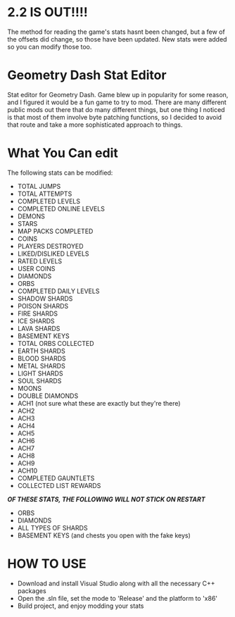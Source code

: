 # 2.2 IS OUT!!!!
The method for reading the game's stats hasnt been changed, but a few of the offsets did change, so those have been updated. New stats were added so you can modify those too.

# Geometry Dash Stat Editor
Stat editor for Geometry Dash. Game blew up in popularity for some reason, and I figured it would be a fun game to try to mod.
There are many different public mods out there that do many different things, but one thing I noticed is that most of them involve byte patching functions, so I decided to avoid that route and take a more sophisticated approach to things.

# What You Can edit
The following stats can be modified:
 - TOTAL JUMPS
 - TOTAL ATTEMPTS
 - COMPLETED LEVELS
 - COMPLETED ONLINE LEVELS
 - DEMONS
 - STARS
 - MAP PACKS COMPLETED
 - COINS
 - PLAYERS DESTROYED
 - LIKED/DISLIKED LEVELS
 - RATED LEVELS
 - USER COINS
 - DIAMONDS
 - ORBS
 - COMPLETED DAILY LEVELS
 - SHADOW SHARDS
 - POISON SHARDS
 - FIRE SHARDS
 - ICE SHARDS
 - LAVA SHARDS
 - BASEMENT KEYS
 - TOTAL ORBS COLLECTED
 - EARTH SHARDS
 - BLOOD SHARDS
 - METAL SHARDS
 - LIGHT SHARDS
 - SOUL SHARDS
 - MOONS
 - DOUBLE DIAMONDS
 - ACH1 (not sure what these are exactly but they're there)
 - ACH2
 - ACH3
 - ACH4
 - ACH5
 - ACH6
 - ACH7
 - ACH8
 - ACH9
 - ACH10
 - COMPLETED GAUNTLETS
 - COLLECTED LIST REWARDS

***OF THESE STATS, THE FOLLOWING WILL NOT STICK ON RESTART***
 - ORBS
 - DIAMONDS
 - ALL TYPES OF SHARDS
 - BASEMENT KEYS (and chests you open with the fake keys)

# HOW TO USE
- Download and install Visual Studio along with all the necessary C++ packages
- Open the .sln file, set the mode to 'Release' and the platform to 'x86'
- Build project, and enjoy modding your stats
